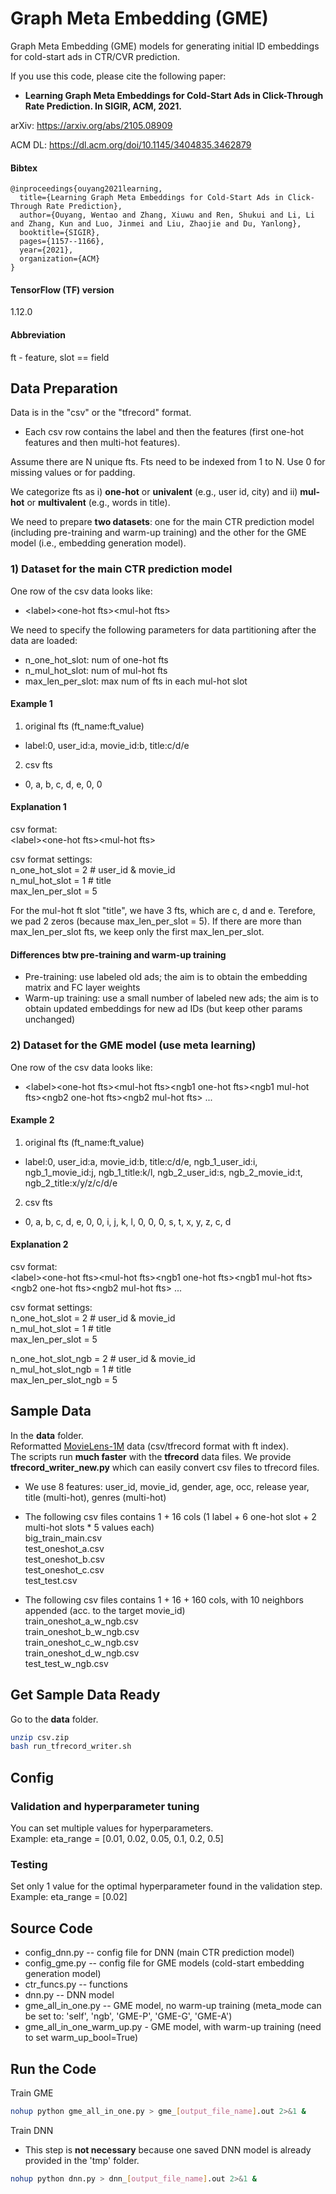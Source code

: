# Graph Meta Embedding (GME)
Graph Meta Embedding (GME) models for generating initial ID embeddings for cold-start ads in CTR/CVR prediction.

If you use this code, please cite the following paper:
* **Learning Graph Meta Embeddings for Cold-Start Ads in Click-Through Rate Prediction. In SIGIR, ACM, 2021.**

arXiv: https://arxiv.org/abs/2105.08909

ACM DL: https://dl.acm.org/doi/10.1145/3404835.3462879

#### Bibtex
```
@inproceedings{ouyang2021learning,
  title={Learning Graph Meta Embeddings for Cold-Start Ads in Click-Through Rate Prediction},
  author={Ouyang, Wentao and Zhang, Xiuwu and Ren, Shukui and Li, Li and Zhang, Kun and Luo, Jinmei and Liu, Zhaojie and Du, Yanlong},
  booktitle={SIGIR},
  pages={1157--1166},
  year={2021},
  organization={ACM}
}
```

#### TensorFlow (TF) version
1.12.0

#### Abbreviation
ft - feature, slot == field

## Data Preparation
Data is in the "csv" or the "tfrecord" format.
* Each csv row contains the label and then the features (first one-hot features and then multi-hot features).

Assume there are N unique fts. Fts need to be indexed from 1 to N. Use 0 for missing values or for padding.

We categorize fts as i) **one-hot** or **univalent** (e.g., user id, city) and ii) **mul-hot** or **multivalent** (e.g., words in title).

We need to prepare **two datasets**: one for the main CTR prediction model (including pre-training and warm-up training) and the other for the GME model (i.e., embedding generation model).

### 1) Dataset for the main CTR prediction model
One row of the csv data looks like:
* \<label\>\<one-hot fts\>\<mul-hot fts\>

We need to specify the following parameters for data partitioning after the data are loaded:
* n_one_hot_slot: num of one-hot fts
* n_mul_hot_slot: num of mul-hot fts
* max_len_per_slot: max num of fts in each mul-hot slot
 
#### Example 1
1) original fts (ft_name:ft_value)
* label:0, user_id:a, movie_id:b, title:c/d/e 
2) csv fts
* 0, a, b, c, d, e, 0, 0

#### Explanation 1
csv format:\
\<label\>\<one-hot fts\>\<mul-hot fts\>

csv format settings:\
n_one_hot_slot = 2 # user_id & movie_id \
n_mul_hot_slot = 1 # title \
max_len_per_slot = 5

For the mul-hot ft slot "title", we have 3 fts, which are c, d and e. Terefore, we pad 2 zeros (because max_len_per_slot = 5).
If there are more than max_len_per_slot fts, we keep only the first max_len_per_slot.

#### Differences btw pre-training and warm-up training
* Pre-training: use labeled old ads; the aim is to obtain the embedding matrix and FC layer weights
* Warm-up training: use a small number of labeled new ads; the aim is to obtain updated embeddings for new ad IDs (but keep other params unchanged)

### 2) Dataset for the GME model (use meta learning)
One row of the csv data looks like:
* \<label\>\<one-hot fts\>\<mul-hot fts\>\<ngb1 one-hot fts\>\<ngb1 mul-hot fts\>\<ngb2 one-hot fts\>\<ngb2 mul-hot fts\> ...

#### Example 2
1) original fts (ft_name:ft_value)
* label:0, user_id:a, movie_id:b, title:c/d/e, ngb_1_user_id:i, ngb_1_movie_id:j, ngb_1_title:k/l, ngb_2_user_id:s, ngb_2_movie_id:t, ngb_2_title:x/y/z/c/d/e
2) csv fts
* 0, a, b, c, d, e, 0, 0, i, j, k, l, 0, 0, 0, s, t, x, y, z, c, d

#### Explanation 2
csv format:\
\<label\>\<one-hot fts\>\<mul-hot fts\>\<ngb1 one-hot fts\>\<ngb1 mul-hot fts\>\<ngb2 one-hot fts\>\<ngb2 mul-hot fts\> ...

csv format settings:\
n_one_hot_slot = 2 # user_id & movie_id \
n_mul_hot_slot = 1 # title \
max_len_per_slot = 5

n_one_hot_slot_ngb = 2 # user_id & movie_id \
n_mul_hot_slot_ngb = 1 # title \
max_len_per_slot_ngb = 5

## Sample Data
In the **data** folder.\
Reformatted [MovieLens-1M](https://grouplens.org/datasets/movielens/) data (csv/tfrecord format with ft index). \
The scripts run **much faster** with the **tfrecord** data files.
We provide **tfrecord_writer_new.py** which can easily convert csv files to tfrecord files.

* We use 8 features: user_id, movie_id, gender, age, occ, release year, title (multi-hot), genres (multi-hot)

* The following csv files contains 1 + 16 cols (1 label + 6 one-hot slot + 2 multi-hot slots * 5 values each) \
big_train_main.csv \
test_oneshot_a.csv \
test_oneshot_b.csv \
test_oneshot_c.csv \
test_test.csv

* The following csv files contains 1 + 16 + 160 cols, with 10 neighbors appended (acc. to the target movie_id) \
train_oneshot_a_w_ngb.csv \
train_oneshot_b_w_ngb.csv \
train_oneshot_c_w_ngb.csv \
train_oneshot_d_w_ngb.csv \
test_test_w_ngb.csv

## Get Sample Data Ready
Go to the **data** folder.
```bash
unzip csv.zip
bash run_tfrecord_writer.sh
```

## Config
### Validation and hyperparameter tuning
You can set multiple values for hyperparameters. \
Example: eta_range = [0.01, 0.02, 0.05, 0.1, 0.2, 0.5]

### Testing
Set only 1 value for the optimal hyperparameter found in the validation step. \
Example: eta_range = [0.02]

## Source Code
* config_dnn.py -- config file for DNN (main CTR prediction model)
* config_gme.py -- config file for GME models (cold-start embedding generation model)
* ctr_funcs.py -- functions
* dnn.py -- DNN model
* gme_all_in_one.py -- GME model, no warm-up training (meta_mode can be set to: 'self', 'ngb', 'GME-P', 'GME-G', 'GME-A')
* gme_all_in_one_warm_up.py - GME model, with warm-up training (need to set warm_up_bool=True)

## Run the Code
Train GME
```bash
nohup python gme_all_in_one.py > gme_[output_file_name].out 2>&1 &
```
Train DNN
* This step is **not necessary** because one saved DNN model is already provided in the 'tmp' folder.
```bash
nohup python dnn.py > dnn_[output_file_name].out 2>&1 &
```
